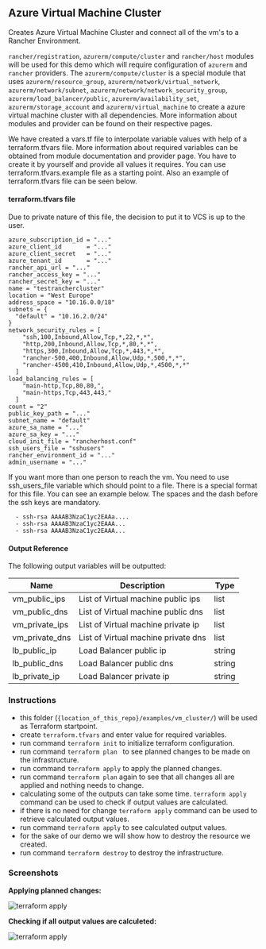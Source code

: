 ## Azure Virtual Machine Cluster
Creates Azure Virtual Machine Cluster and connect all of the vm's to a Rancher Environment.

`rancher/registration`, `azurerm/compute/cluster` and `rancher/host` modules will be used for this demo which will require configuration of `azurerm` and `rancher` providers. The `azurerm/compute/cluster`  is a special module that uses `azurerm/resource_group`, `azurerm/network/virtual_network`, `azurerm/network/subnet`, `azurerm/network/network_security_group`, `azurerm/load_balancer/public`, `azurerm/availability_set`, `azurerm/storage_account` and `azurerm/virtual_machine` to create a azure virtual machine cluster with all dependencies. More information about modules and provider can be found on their respective pages. 

We have created a vars.tf file to interpolate variable values with help of a terraform.tfvars file. More information about required variables can be obtained from module documentation and provider page. You have to create it by yourself and provide all values it requires. You can use terraform.tfvars.example file as a starting point. Also an example of terraform.tfvars file can be seen below.

#### terraform.tfvars file
Due to private nature of this file, the decision to put it to VCS is up to the user.
```hcl
azure_subscription_id = "..."
azure_client_id       = "..."
azure_client_secret   = "..."
azure_tenant_id       = "..."
rancher_api_url = "..."
rancher_access_key = "..."
rancher_secret_key = "..."
name = "testranchercluster"
location = "West Europe"
address_space = "10.16.0.0/18"
subnets = { 
  "default" = "10.16.2.0/24"
}
network_security_rules = [
    "ssh,100,Inbound,Allow,Tcp,*,22,*,*", 
    "http,200,Inbound,Allow,Tcp,*,80,*,*",
    "https,300,Inbound,Allow,Tcp,*,443,*,*",
    "rancher-500,400,Inbound,Allow,Udp,*,500,*,*",
    "rancher-4500,410,Inbound,Allow,Udp,*,4500,*,*"
  ]
load_balancing_rules = [
    "main-http,Tcp,80,80,", 
    "main-https,Tcp,443,443,"
  ]
count = "2"
public_key_path = "..."
subnet_name = "default"
azure_sa_name = "..."
azure_sa_key = "..."
cloud_init_file = "rancherhost.conf"
ssh_users_file = "sshusers"
rancher_environment_id = "..."
admin_username = "..."
```


If you want more than one person to reach the vm. You need to use ssh_users_file variable which should point to a file. There is a special format for this file. You can see an example below. The spaces and the dash before the ssh keys are mandatory. 

```
  - ssh-rsa AAAAB3NzaC1yc2EAAa....
  - ssh-rsa AAAAB3NzaC1yc2EAAA...
  - ssh-rsa AAAAB3NzaC1yc2EAAA...
```

#### Output Reference
The following output variables will be outputted:

Name | Description | Type
----------------- | --------- | --------
vm_public_ips | List of Virtual machine public ips | list
vm_public_dns | List of Virtual machine public dns | list
vm_private_ips | List of Virtual machine private ip | list
vm_private_dns | List of Virtual machine private dns | list
lb_public_ip  | Load Balancer public ip | string
lb_public_dns  | Load Balancer public dns | string
lb_private_ip  | Load Balancer private ip | string


### Instructions
* this folder (`{location_of_this_repo}/examples/vm_cluster/`) will be used as Terraform startpoint.
* create `terraform.tfvars` and enter value for required variables.
* run command `terraform init` to initialize terraform configuration.
* run command `terraform plan ` to see planned changes to be made on the infrastructure.
* run command `terraform apply` to apply the planned changes.
* run command `terraform plan` again to see that all changes all are applied and nothing needs to change.
* calculating some of the outputs can take some time. `terraform apply` command can be used to check if output values are calculated.
* if there is no need for change `terraform apply` command can be used to retrieve calculated output values.
* run command `terraform apply` to see calculated output values.
* for the sake of our demo we will show how to destroy the resource we created.
* run command `terraform destroy` to destroy the infrastructure.


### Screenshots
__Applying planned changes:__

![terraform apply](https://user-images.githubusercontent.com/29708769/28367049-84baf31a-6c8f-11e7-89f5-8f842e78f367.png)


__Checking if all output values are calculeted:__

![terraform apply](https://user-images.githubusercontent.com/29708769/28367055-8828e99e-6c8f-11e7-8362-4012877dd098.png)
